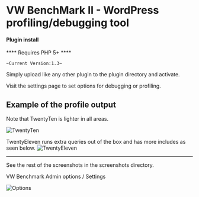 VW BenchMark II - WordPress profiling/debugging tool
===================================================
#### Plugin install
**** Requires PHP 5+ ****

`~Current Version:1.3~`

Simply upload like any other plugin to the plugin directory and activate.

Visit the settings page to set options for debugging or profiling.


Example of the profile output
----------------------------------------------
Note that TwentyTen is lighter in all areas.

![TwentyTen](https://github.com/topdown/WordPress-Plugins/raw/master/vw_benchmark/screenshots/twentyten.png?raw=true "TwentyTen")

TwentyEleven runs extra queries out of the box and has more includes as seen below.
![TwentyEleven](https://github.com/topdown/WordPress-Plugins/raw/master/vw_benchmark/screenshots/twentyeleven.png?raw=true "TwentyEleven")

----------------------------------------------
See the rest of the screenshots in the screenshots directory.


VW Benchmark Admin options / Settings

![Options](https://github.com/topdown/WordPress-Plugins/raw/master/vw_benchmark/screenshots/options.png "Options")

